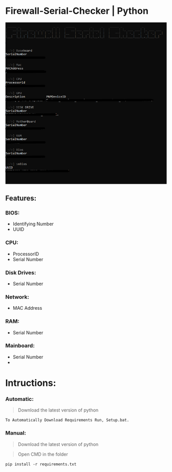 #  Firewall-Serial-Checker | Python
![image](https://github.com/Tap1337/Firewall-SerialChecker/blob/main/Images/image.png)

## Features:

 ### BIOS:
   - Identifying Number
   - UUID

 ### CPU:
   - ProcessorID
   - Serial Number

 ### Disk Drives:
   - Serial Number
   
 ### Network:
   - MAC Address
   
 ### RAM:
   - Serial Number
   
 ### Mainboard:
   - Serial Number
   - 
# Intructions:  

### Automatic:
> Download the latest version of python  
```
To Automatically Download Requirements Run, Setup.bat.
```
### Manual:
> Download the latest version of python

> Open CMD in the folder
```
pip install -r requirements.txt
```
